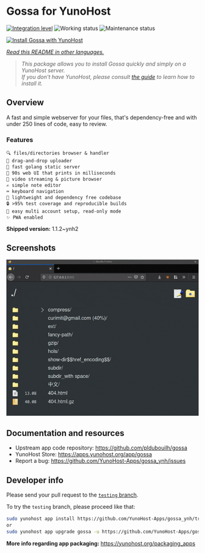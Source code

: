 <!--
N.B.: This README was automatically generated by <https://github.com/YunoHost/apps/tree/master/tools/readme_generator>
It shall NOT be edited by hand.
-->

# Gossa for YunoHost

[![Integration level](https://apps.yunohost.org/badge/integration/gossa)](https://ci-apps.yunohost.org/ci/apps/gossa/)
![Working status](https://apps.yunohost.org/badge/state/gossa)
![Maintenance status](https://apps.yunohost.org/badge/maintained/gossa)

[![Install Gossa with YunoHost](https://install-app.yunohost.org/install-with-yunohost.svg)](https://install-app.yunohost.org/?app=gossa)

*[Read this README in other languages.](./ALL_README.md)*

> *This package allows you to install Gossa quickly and simply on a YunoHost server.*  
> *If you don't have YunoHost, please consult [the guide](https://yunohost.org/install) to learn how to install it.*

## Overview

A fast and simple webserver for your files, that's dependency-free and with under 250 lines of code, easy to review.

### Features

    🔍 files/directories browser & handler
    📩 drag-and-drop uploader
    🥂 fast golang static server
    💾 90s web UI that prints in milliseconds
    📸 video streaming & picture browser
    ✍️ simple note editor
    ⌨️ keyboard navigation
    🚀 lightweight and dependency free codebase
    🔒 >95% test coverage and reproducible builds
    💑 easy multi account setup, read-only mode
    ✨ PWA enabled


**Shipped version:** 1.1.2~ynh2

## Screenshots

![Screenshot of Gossa](./doc/screenshots/screenshot.png)

## Documentation and resources

- Upstream app code repository: <https://github.com/pldubouilh/gossa>
- YunoHost Store: <https://apps.yunohost.org/app/gossa>
- Report a bug: <https://github.com/YunoHost-Apps/gossa_ynh/issues>

## Developer info

Please send your pull request to the [`testing` branch](https://github.com/YunoHost-Apps/gossa_ynh/tree/testing).

To try the `testing` branch, please proceed like that:

```bash
sudo yunohost app install https://github.com/YunoHost-Apps/gossa_ynh/tree/testing --debug
or
sudo yunohost app upgrade gossa -u https://github.com/YunoHost-Apps/gossa_ynh/tree/testing --debug
```

**More info regarding app packaging:** <https://yunohost.org/packaging_apps>

